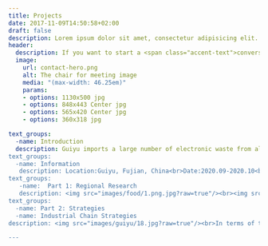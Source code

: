 ```yaml
---
title: Projects
date: 2017-11-09T14:50:58+02:00
draft: false
description: Lorem ipsum dolor sit amet, consectetur adipisicing elit. Vero porro tempore voluptas voluptatibus eius a non numquam, quibusdam enim eos.
header:
  description: If you want to start a <span class="accent-text">conversation</span>, just drop me a line and let's create something great together.
  image:
    url: contact-hero.png
    alt: The chair for meeting image
    media: "(max-width: 46.25em)"
    params:
    - options: 1130x500 jpg
    - options: 848x443 Center jpg
    - options: 565x420 Center jpg
    - options: 360x318 jpg

text_groups: 
  -name: Introduction
  description: Guiyu imports a large number of electronic waste from all over the world, and its classification, dismantling, recycling, and the extraction of precious metals such as gold from the cheap waste have allowed Guiyu's people to accumulate wealth in a short time. However, the rough treatment process and a large amount of waste residues also caused serious pollution to the local soil and groundwater in Guiyu. The incineration of organic matter releases a large amount of harmful gases, destroys the ozone layer and causes the greenhouse effect.<br>This case is based on the above background and from the designer’s point of view, combined with Guiyu’s history, geography, location, economic and industrial structure, population structure and other aspects to analyze and think, take the landscape ecological restoration as the starting point, and combine the adjustment and innovation of the industrial structure. <br><img src="images/food/1.png.jpg?raw=true"/><br><img src="images/guiyu/14.jpg?raw=true"/>
text_groups: 
  -name: Information
   description: Location:Guiyu, Fujian, China<br>Date:2020.09-2020.10<br>Typology:town  planning<br>Scale:2700 haIndividual Work
text_groups: 
   -name:  Part 1: Regional Research
   description: <img src="images/food/1.png.jpg?raw=true"/><br><img src="images/guiyu/16.jpg?raw=true"/><br><img src="images/guiyu/17.jpg?raw=true"/><br><img src="images/food/1.png.jpg?raw=true"/>
text_groups: 
  -name: Part 2: Strategies
  -name: Industrial Chain Strategies
description: <img src="images/guiyu/18.jpg?raw=true"/><br>In terms of the development driven by landscape, combined the economic industry theory of reverse logistics and the upgrading of personnel skills, I carried out distribution about the surplus labor in the process of transformation, so as to retain the recycling industry and implement pollution purification.<br><img src="images/food/1.png.jpg?raw=true"/>

---
```

